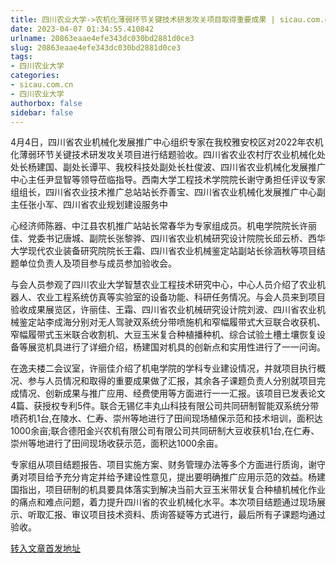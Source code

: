 ```yaml
---
title: 四川农业大学->农机化薄弱环节关键技术研发攻关项目取得重要成果 | sicau.com.cn
date: 2023-04-07 01:34:55.410842
urlname: 20863eaae4efe343dc030bd2881d0ce3
slug: 20863eaae4efe343dc030bd2881d0ce3
tags: 
- 四川农业大学
categories:
- sicau.com.cn
- 四川农业大学
authorbox: false
sidebar: false
---
```

4月4日，四川省农业机械化发展推广中心组织专家在我校雅安校区对2022年农机化薄弱环节关键技术研发攻关项目进行结题验收。四川省农业农村厅农业机械化处处长杨建国、副处长谭平、我校科技处副处长杜俊波、四川省农业机械化发展推广中心主任尹显智等领导莅临指导。西南大学工程技术学院院长谢守勇担任评议专家组组长，四川省农业技术推广总站站长乔善宝、四川省农业机械化发展推广中心副主任张小军、四川省农业规划建设服务中
<!--more-->
心经济师陈器、中江县农机推广站站长常春华为专家组成员。机电学院院长许丽佳、党委书记唐城、副院长张黎骅、四川省农业机械研究设计院院长邱云桥、西华大学现代农业装备研究院院长王霜、四川省农业机械鉴定站副站长徐涵秋等项目结题单位负责人及项目参与成员参加验收会。

与会人员参观了四川农业大学智慧农业工程技术研究中心，中心人员介绍了农业机器人、农业工程系统仿真等实验室的设备功能、科研任务情况。与会人员来到项目验收成果展览区，许丽佳、王霜、四川省农业机械研究设计院刘波、四川省农业机械鉴定站李成海分别对无人驾驶双系统分带喷施机和窄幅履带式大豆联合收获机、窄幅履带式玉米联合收割机、大豆玉米复合种植播种机、综合试验土槽土壤恢复设备等展览机具进行了详细介绍，杨建国对机具的创新点和实用性进行了一一问询。

在逸夫楼二会议室，许丽佳介绍了机电学院的学科专业建设情况，并就项目执行概况、参与人员情况和取得的重要成果做了汇报，其余各子课题负责人分别就项目完成情况、创新成果与推广应用、经费使用等方面进行一一汇报。该项目已发表论文4篇、获授权专利5件。联合无锡亿丰丸山科技有限公司共同研制智能双系统分带喷药机1台,在陵水、仁寿、崇州等地进行了田间现场植保示范和技术培训，面积达1000余亩;联合德阳金兴农机有限公司有限公司共同研制大豆收获机1台,在仁寿、崇州等地进行了田间现场收获示范，面积达1000余亩。

专家组从项目结题报告、项目实施方案、财务管理办法等多个方面进行质询，谢守勇对项目给予充分肯定并给予建设性意见，提出要明确推广应用示范的效益。杨建国指出，项目研制的机具要具体落实到解决当前大豆玉米带状复合种植机械化作业的痛点和难点问题，着力提升四川省的农业机械化水平。本次项目结题通过现场展示、听取汇报、审议项目技术资料、质询答疑等方式进行，最后所有子课题均通过验收。



[转入文章首发地址](https://news.sicau.edu.cn/info/1078/71714.htm)